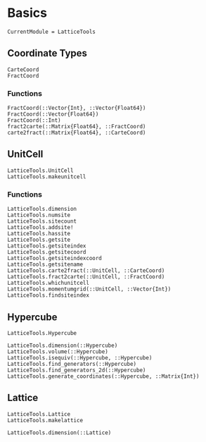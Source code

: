 # Basics

```@meta
CurrentModule = LatticeTools
```

## Coordinate Types

```@docs
CarteCoord
FractCoord
```

### Functions
```@docs
FractCoord(::Vector{Int}, ::Vector{Float64})
FractCoord(::Vector{Float64})
FractCoord(::Int)
fract2carte(::Matrix{Float64}, ::FractCoord)
carte2fract(::Matrix{Float64}, ::CarteCoord)
```

## UnitCell

```@docs
LatticeTools.UnitCell
LatticeTools.makeunitcell
```

### Functions
```@docs
LatticeTools.dimension
LatticeTools.numsite
LatticeTools.sitecount
LatticeTools.addsite!
LatticeTools.hassite
LatticeTools.getsite
LatticeTools.getsiteindex
LatticeTools.getsitecoord
LatticeTools.getsiteindexcoord
LatticeTools.getsitename
LatticeTools.carte2fract(::UnitCell, ::CarteCoord)
LatticeTools.fract2carte(::UnitCell, ::FractCoord)
LatticeTools.whichunitcell
LatticeTools.momentumgrid(::UnitCell, ::Vector{Int})
LatticeTools.findsiteindex
```

## Hypercube

```@docs
LatticeTools.Hypercube
```

```@docs
LatticeTools.dimension(::Hypercube)
LatticeTools.volume(::Hypercube)
LatticeTools.isequiv(::Hypercube, ::Hypercube)
LatticeTools.find_generators(::Hypercube)
LatticeTools.find_generators_2d(::Hypercube)
LatticeTools.generate_coordinates(::Hypercube, ::Matrix{Int})
```

## Lattice

```@docs
LatticeTools.Lattice
LatticeTools.makelattice
```

```@docs
LatticeTools.dimension(::Lattice)
```
